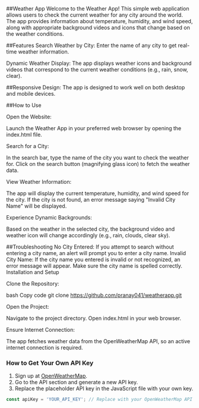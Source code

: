 
##Weather App
Welcome to the Weather App! This simple web application allows users to check the current weather for any city around the world. The app provides information about temperature, humidity, and wind speed, along with appropriate background videos and icons that change based on the weather conditions.

##Features
Search Weather by City: Enter the name of any city to get real-time weather information.

Dynamic Weather Display: The app displays weather icons and background videos that correspond to the current weather conditions (e.g., rain, snow, clear).

##Responsive Design: The app is designed to work well on both desktop and mobile devices.

##How to Use

Open the Website:

Launch the Weather App in your preferred web browser by opening the index.html file.

Search for a City:

In the search bar, type the name of the city you want to check the weather for.
Click on the search button (magnifying glass icon) to fetch the weather data.

View Weather Information:

The app will display the current temperature, humidity, and wind speed for the city.
If the city is not found, an error message saying "Invalid City Name" will be displayed.

Experience Dynamic Backgrounds:

Based on the weather in the selected city, the background video and weather icon will change accordingly (e.g., rain, clouds, clear sky).

##Troubleshooting
No City Entered: If you attempt to search without entering a city name, an alert will prompt you to enter a city name.
Invalid City Name: If the city name you entered is invalid or not recognized, an error message will appear. Make sure the city name is spelled correctly.
Installation and Setup

Clone the Repository:

bash
Copy code
git clone https://github.com/pranay041/weatherapp.git

Open the Project:

Navigate to the project directory.
Open index.html in your web browser.

Ensure Internet Connection:

The app fetches weather data from the OpenWeatherMap API, so an active internet connection is required.

### How to Get Your Own API Key

1. Sign up at [OpenWeatherMap](https://openweathermap.org/).
2. Go to the API section and generate a new API key.
3. Replace the placeholder API key in the JavaScript file with your own key.

```javascript
const apiKey = 'YOUR_API_KEY'; // Replace with your OpenWeatherMap API key
